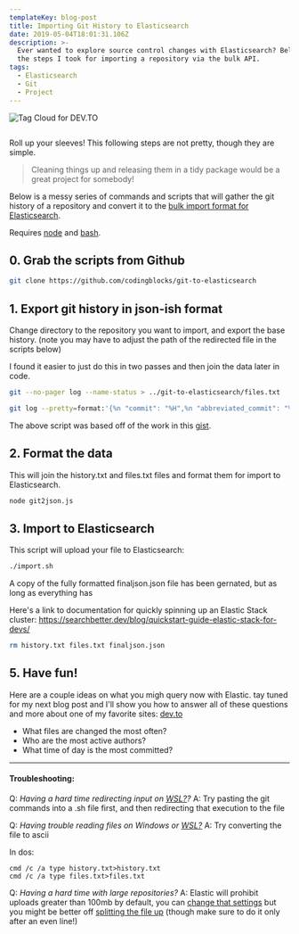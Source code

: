 ```yaml
---
templateKey: blog-post
title: Importing Git History to Elasticsearch
date: 2019-05-04T18:01:31.106Z
description: >-
  Ever wanted to explore source control changes with Elasticsearch? Below are
  the steps I took for importing a repository via the bulk API.
tags:
  - Elasticsearch
  - Git
  - Project
---
```

![Tag Cloud for DEV.TO](/img/tagcloud.png "Tag Cloud for DEV.TO")

![]()

Roll up your sleeves! This following steps are not pretty, though they are simple. 

> Cleaning things up and releasing them in a tidy package would be a great project for somebody!

Below is a messy series of commands and scripts that will gather the git history of a repository and convert it to the [bulk import format for Elasticsearch](https://www.elastic.co/guide/en/elasticsearch/reference/current/docs-bulk.html).

Requires [node](https://nodejs.org/en/) and [bash](https://www.gnu.org/software/bash/).

## 0. Grab the scripts from Github

```bash
git clone https://github.com/codingblocks/git-to-elasticsearch
```

## 1. Export git history in json-ish format

Change directory to the repository you want to import, and export the base history. (note you may have to adjust the path of the redirected file in the scripts below)

I found it easier to just do this in two passes and then join the data later in code.

```bash
git --no-pager log --name-status > ../git-to-elasticsearch/files.txt
```

```bash
git log --pretty=format:'{%n "commit": "%H",%n "abbreviated_commit": "%h",%n "tree": "%T",%n "abbreviated_tree": "%t",%n "parent": "%P",%n "abbreviated_parent": "%p",%n "refs": "%D",%n "encoding": "%e",%n "subject": "%s",%n "sanitized_subject_line": "%f",%n "body": "%b",%n "commit_notes": "%N",%n "verification_flag": "%G?",%n "signer": "%GS",%n "signer_key": "%GK",%n "author": {%n "name": "%aN",%n "email": "%aE",%n "date": "%aD"%n },%n "commiter": {%n "name": "%cN",%n "email": "%cE",%n "date": "%cD"%n }%n},' | sed "$ s/,$//" | sed ':a;N;$!ba;s/\r\n\([^{]\)/\\n\1/g'| awk 'BEGIN { print("[") } { print($0) } END { print("]") }' > ../git-to-elasticsearch/history.txt
```

The above script was based off of the work in this [gist](https://gist.github.com/sergey-shpak/40fe8d2534c5e5941b9db9e28132ca0b).

## 2. Format the data

This will join the history.txt and files.txt files and format them for import to Elasticsearch.

```bash
node git2json.js
```

## 3. Import to Elasticsearch

This script will upload your file to Elasticsearch:

```bash
./import.sh
```

A copy of the fully formatted finaljson.json file has been gernated, but as long as everything has 

Here's a link to documentation for quickly spinning up an Elastic Stack cluster:
https://searchbetter.dev/blog/quickstart-guide-elastic-stack-for-devs/

```bash
rm history.txt files.txt finaljson.json
```

## 5. Have fun!

Here are a couple ideas on what you migh query now with Elastic. tay tuned for my next blog post and I'll show you how to answer all of these questions and more about one of my favorite sites: [dev.to](https://dev.to/)

* What files are changed the most often?
* Who are the most active authors?
* What time of day is the most committed?

- - -

#### Troubleshooting:

Q: _Having a hard time redirecting input on [WSL?](https://docs.microsoft.com/en-us/windows/wsl/install-win10)?_
A: Try pasting the git commands into a .sh file first, and then redirecting that execution to the file

Q: _Having trouble reading files on Windows or [WSL?](https://docs.microsoft.com/en-us/windows/wsl/install-win10)_
A: Try converting the file to ascii

In dos:

```dos
cmd /c /a type history.txt>history.txt
cmd /c /a type files.txt>files.txt
```

Q: _Having a hard time with large repositories?_
A: Elastic will prohibit uploads greater than 100mb by default, you can [change that settings](https://www.elastic.co/guide/en/elasticsearch/reference/current/modules-http.html) but you might be better off [splitting the file up](https://stackoverflow.com/questions/7764755/how-to-split-a-file-into-equal-parts-without-breaking-individual-lines?rq=1) (though make sure to do it only after an even line!)
